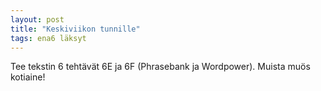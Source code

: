 ```yaml
---
layout: post
title: "Keskiviikon tunnille"
tags: ena6 läksyt
---
```


Tee tekstin 6 tehtävät 6E ja 6F (Phrasebank ja Wordpower). Muista muös kotiaine!